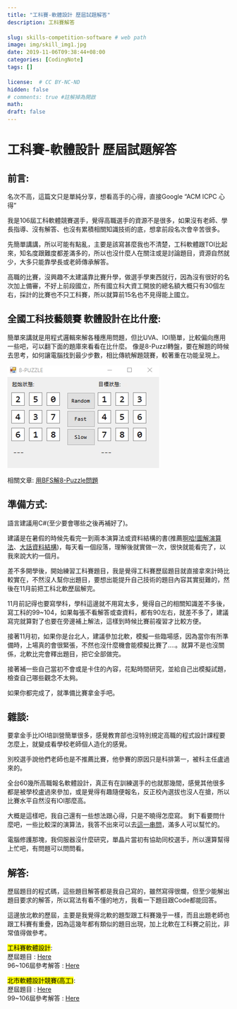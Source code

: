 ```yaml
---
title: "工科賽-軟體設計 歷屆試題解答"
description: 工科賽解答

slug: skills-competition-software # web path
image: img/skill_img1.jpg
date: 2019-11-06T09:38:44+08:00
categories: [CodingNote]
tags: []

license:  # CC BY-NC-ND
hidden: false
# comments: true #註解掉為開啟
math: 
draft: false
---
```


# 工科賽-軟體設計 歷屆試題解答

<!-- ![](img/skill_img1.jpg) -->

## 前言:

名次不高，這篇文只是單純分享，想看高手的心得，直接Google “ACM ICPC 心得”

我是106屆工科軟體競賽選手，覺得高職選手的資源不是很多，如果沒有老師、學長指導、沒有解答、也沒有累積相關知識技術的底，想拿前段名次會辛苦很多。

先簡單講講，所以可能有點亂，主要是該寫甚麼我也不清楚，工科軟體跟TOI比起來，知名度跟難度都差滿多的，所以也沒什麼人在關注或是討論題目，資源自然就少，大多只能靠學長或老師傳承解答。

高職的比賽，沒興趣不太建議靠比賽升學，做選手學東西就行，因為沒有很好的名次加上備審，不好上前段國立，所有國立科大資工開放的總名額大概只有30個左右，採計的比賽也不只工科賽，所以就算前15名也不見得能上國立。
 
## 全國工科技藝競賽 軟體設計在比什麼:

簡單來講就是用程式邏輯來解各種應用問題，但比UVA、IOI簡單，比較偏向應用一些吧，可以翻下面的題庫來看看在比什麼。 像是8-Puzzl轉盤，要在解題的時候去思考，如何讓電腦找到最少步數，相比傳統解題競賽，較著重在功能呈現上。

![BFS解8-Puzzle](img/8-Puzzle-BFS.gif)

相關文章: [用BFS解8-Puzzle問題](http://davidhsu666.com/archives/csharp-bfs-solve-8-puzzle/)

## 準備方式:

語言建議用C#(至少要會哪些之後再補好了)。

建議是在暑假的時候先看完一到兩本演算法或資料結構的書(推薦[啊哈!圖解演算法](https://www.tenlong.com.tw/products/9789863474364)、[大話資料結構](https://www.tenlong.com.tw/products/9789866072116))，每天看一個段落，理解後就實做一次，很快就能看完了，以我來說大約一個月。

差不多開學後，開始練習工科賽題目，我是覺得工科賽歷屆題目就直接拿來計時比較實在，不然沒人幫你出題目，要想出能提升自己技術的題目內容其實挺難的，然後在11月前把工科北軟歷屆解完。

11月前記得也要寫學科，學科這邊就不用寫太多，覺得自己的相關知識差不多後，寫工科的99~104，如果每張不看解答或查資料，都有90左右，就差不多了，建議寫完就算對了也要在旁邊補上解法，這樣到時候比賽前複習才比較方便。

接著11月初，如果你是台北人，建議參加北軟，模擬一些臨場感，因為當你有所準備時，上場真的會很緊張，不然也沒什麼機會能模擬比賽了….。就算不是也沒關係，北軟比完會釋出題目，把它全部做完。

接著補一些自己當初不會或是卡住的內容，花點時間研究，並給自己出模擬試題，檢查自己哪些觀念不太夠。

如果你都完成了，就準備比賽拿金手吧。

## 雜談:

要拿金手比IOI培訓營簡單很多，感覺教育部也沒特別規定高職的程式設計課程要怎麼上，就變成看學校老師個人造化的感覺。 

別校選手說他們老師也是不推薦比賽，他參賽的原因只是科排第一，被科主任盧過來的。

全台60幾所高職報名軟體設計，真正有在訓練選手的也就那幾間，感覺其他很多都是被學校盧過來參加，或是覺得有趣隨便報名，反正校內選拔也沒人在搶，所以比賽水平自然沒有IOI那麼高。 

大概是這樣吧，我自己還有一些想法跟心得，只是不曉得怎麼寫。 剩下看要問什麼吧，一些比較深的演算法，我答不出來可以去[這一串問](https://forum.gamer.com.tw/C.php?page=1&bsn=60076&snA=3146926)，滿多人可以幫忙的。

電腦修護那塊，我伺服器沒什麼研究，單晶片當初有協助同校選手，所以還算幫得上忙吧，有問題可以問問看。

## 解答:

歷屆題目的程式碼，這些題目解答都是我自己寫的，雖然寫得很爛，但至少能解出題目要求的解答，所以寫法有看不懂的地方，我看一下題目跟Code都能回答。

這邊放北軟的歷屆，主要是我覺得北軟的題型跟工科賽幾乎一樣，而且出題老師也跟工科賽有重疊，因為這幾年都有類似的題目出現，加上北軟在工科賽之前比，非常值得做參考。

<mark>工科賽軟體設計</mark>:
<br>歷屆題目 : [Here](https://drive.google.com/drive/folders/0B7jQGIvVP5gtWEVuVUtxb2tUR3M)
<br>96~106屆參考解答 : [Here](https://github.com/md9830415/Skills-Competition-Software)

<mark>北市軟體設計競賽(高工)</mark>:
<br>歷屆題目 : [Here](https://drive.google.com/drive/folders/0B7jQGIvVP5gtbXdwZUNoVHRJTjQ)
<br>99~106屆參考解答 : [Here](https://github.com/md9830415/Taipei-Software-Competition)
